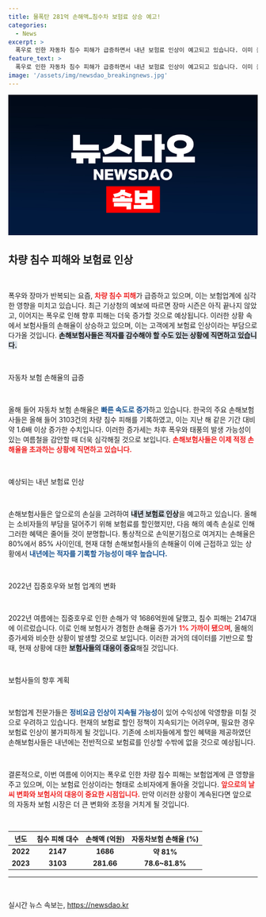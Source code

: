 ```yaml
---
title: 물폭탄 281억 손해액…침수차 보험료 상승 예고!
categories:
  - News
excerpt: >
  폭우로 인한 자동차 침수 피해가 급증하면서 내년 보험료 인상이 예고되고 있습니다. 이미 올해 손해율이 80%에 육박하고, 누적 피해액은 지난해를 초과했습니다. 올 여름 장마는 끝나지 않았는데, 보험사들의 긴장감이 커지고 있습니다.
feature_text: >
  폭우로 인한 자동차 침수 피해가 급증하면서 내년 보험료 인상이 예고되고 있습니다. 이미 올해 손해율이 80%에 육박하고, 누적 피해액은 지난해를 초과했습니다. 올 여름 장마는 끝나지 않았는데, 보험사들의 긴장감이 커지고 있습니다.
image: '/assets/img/newsdao_breakingnews.jpg'
---
```


<p><img src="/assets/img/newsdao_breakingnews.jpg" alt="implanttips 속보" /></p>

<h2 data-ke-size="size26">차량 침수 피해와 보험료 인상</h2>

<p data-ke-size="size16">&nbsp;</p>

<p>폭우와 장마가 반복되는 요즘, <b><span style="color: #ee2323;">차량 침수 피해</span></b>가 급증하고 있으며, 이는 보험업계에 심각한 영향을 미치고 있습니다. 최근 기상청의 예보에 따르면 장마 시즌은 아직 끝나지 않았고, 이어지는 폭우로 인해 향후 피해는 더욱 증가할 것으로 예상됩니다. 이러한 상황 속에서 보험사들의 손해율이 상승하고 있으며, 이는 고객에게 보험료 인상이라는 부담으로 다가올 것입니다. <b><span style="background-color: #21538527;">손해보험사들은 적자를 감수해야 할 수도 있는 상황에 직면하고 있습니다.</span></b></p>

<p data-ke-size="size16">&nbsp;</p>

<p>자동차 보험 손해율의 급증</p>

<p data-ke-size="size16">&nbsp;</p>

<p>올해 들어 자동차 보험 손해율은 <b><span style="color: #1a5490;">빠른 속도로 증가</span></b>하고 있습니다. 한국의 주요 손해보험사들은 올해 들어 3103건의 차량 침수 피해를 기록하였고, 이는 지난 해 같은 기간 대비 약 1.6배 이상 증가한 수치입니다. 이러한 증가세는 차후 폭우와 태풍의 발생 가능성이 있는 여름철을 감안할 때 더욱 심각해질 것으로 보입니다. <b><span style="color: #ee2323;">손해보험사들은 이제 적정 손해율을 초과하는 상황에 직면하고 있습니다.</span></b></p>

<p data-ke-size="size16">&nbsp;</p>

<p>예상되는 내년 보험료 인상</p>

<p data-ke-size="size16">&nbsp;</p>

<p>손해보험사들은 앞으로의 손실을 고려하여 <b><span style="background-color: #21538527;">내년 보험료 인상</span></b>을 예고하고 있습니다. 올해는 소비자들의 부담을 덜어주기 위해 보험료를 할인했지만, 다음 해의 예측 손실로 인해 그러한 혜택은 줄어들 것이 분명합니다. 통상적으로 손익분기점으로 여겨지는 손해율은 80%에서 85% 사이인데, 현재 대형 손해보험사들의 손해율이 이에 근접하고 있는 상황에서 <b><span style="color: #1a5490;">내년에는 적자를 기록할 가능성이 매우 높습니다.</span></b></p>

<p data-ke-size="size16">&nbsp;</p>

<p>2022년 집중호우와 보험 업계의 변화</p>

<p data-ke-size="size16">&nbsp;</p>

<p>2022년 여름에는 집중호우로 인한 손해가 약 1686억원에 달했고, 침수 피해는 2147대에 이르렀습니다. 이로 인해 보험사가 경험한 손해율 증가가 <b><span style="color: #ee2323;">1% 가까이 됐으며</span></b>, 올해의 증가세와 비슷한 상황이 발생할 것으로 보입니다. 이러한 과거의 데이터를 기반으로 할 때, 현재 상황에 대한 <b><span style="background-color: #21538527;">보험사들의 대응이 중요</span></b>해질 것입니다. </p>

<p data-ke-size="size16">&nbsp;</p>

<p>보험사들의 향후 계획</p>

<p data-ke-size="size16">&nbsp;</p>

<p>보험업계 전문가들은 <b><span style="color: #1a5490;">정비요금 인상이 지속될 가능성</span></b>이 있어 수익성에 악영향을 미칠 것으로 우려하고 있습니다. 현재의 보험료 할인 정책이 지속되기는 어려우며, 필요한 경우 보험료 인상이 불가피하게 될 것입니다. 기존에 소비자들에게 할인 혜택을 제공하였던 손해보험사들은 내년에는 전반적으로 보험료를 인상할 수밖에 없을 것으로 예상됩니다. </p>

<p data-ke-size="size16">&nbsp;</p>

<p>결론적으로, 이번 여름에 이어지는 폭우로 인한 차량 침수 피해는 보험업계에 큰 영향을 주고 있으며, 이는 보험료 인상이라는 형태로 소비자에게 돌아올 것입니다. <b><span style="color: #ee2323;">앞으로의 날씨 변화와 보험사의 대응이 중요한 시점입니다.</span></b> 만약 이러한 상황이 계속된다면 앞으로의 자동차 보험 시장은 더 큰 변화와 조정을 거치게 될 것입니다. </p>

<p data-ke-size="size16">&nbsp;</p>

<table>
    <thead>
        <tr>
            <th style="text-align: center;">년도</th>
            <th style="text-align: center;">침수 피해 대수</th>
            <th style="text-align: center;">손해액 (억원)</th>
            <th style="text-align: center;">자동차보험 손해율 (%)</th>
        </tr>
    </thead>
    <tbody>
        <tr>
            <td style="text-align: center; height: 17px;"><b>2022</b></td>
            <td style="text-align: center; height: 17px;"><b>2147</b></td>
            <td style="text-align: center; height: 17px;"><b>1686</b></td>
            <td style="text-align: center; height: 17px;"><b>약 81%</b></td>
        </tr>
        <tr>
            <td style="text-align: center; height: 17px;"><b>2023</b></td>
            <td style="text-align: center; height: 17px;"><b>3103</b></td>
            <td style="text-align: center; height: 17px;"><b>281.66</b></td>
            <td style="text-align: center; height: 17px;"><b>78.6~81.8%</b></td>
        </tr>
    </tbody>
</table>

<hr>

<p data-ke-size="size16">&nbsp;</p>
실시간 뉴스 속보는, <a href="https://newsdao.kr" rel="dofollow">https://newsdao.kr</a>


